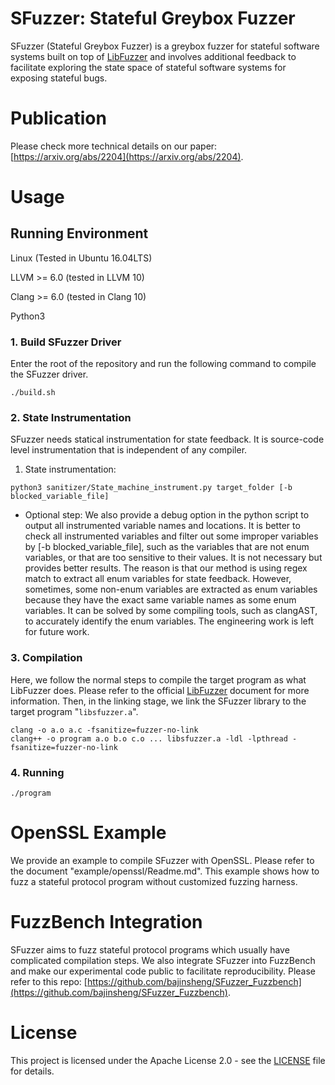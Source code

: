 # SFuzzer: Stateful Greybox Fuzzer
SFuzzer (Stateful Greybox Fuzzer) is a greybox fuzzer for stateful software systems built on top of [LibFuzzer](https://llvm.org/docs/LibFuzzer.html) and involves additional feedback to facilitate exploring the state space of stateful software systems for exposing stateful bugs.

# Publication

Please check more technical details on our paper: [https://arxiv.org/abs/2204](https://arxiv.org/abs/2204).


# Usage
## Running Environment
Linux (Tested in Ubuntu 16.04LTS)

LLVM >= 6.0 (tested in LLVM 10)

Clang >= 6.0 (tested in Clang 10)

Python3

### 1. Build SFuzzer Driver
Enter the root of the repository and run the following command to compile the SFuzzer driver.
```
./build.sh
```


### 2. State Instrumentation
SFuzzer needs statical instrumentation for state feedback. It is source-code level instrumentation that is independent of any compiler.

1) State instrumentation:
```
python3 sanitizer/State_machine_instrument.py target_folder [-b blocked_variable_file]
```
* Optional step:
We also provide a debug option in the python script to output all instrumented variable names and locations.
It is better to check all instrumented variables and filter out some improper variables by [-b blocked_variable_file], such as the variables that are not enum variables, or that are too sensitive to their values.
It is not necessary but provides better results.
The reason is that our method is using regex match to extract all enum variables for state feedback. However, sometimes, some non-enum variables are extracted as enum variables because they have the exact same variable names as some enum variables. It can be solved by some compiling tools, such as clangAST, to accurately identify the enum variables. The engineering work is left for future work.


### 3. Compilation
Here, we follow the normal steps to compile the target program as what LibFuzzer does.
Please refer to the official [LibFuzzer](https://llvm.org/docs/LibFuzzer.html) document for more information. Then, in the linking stage, we link the SFuzzer library to the target program "```libsfuzzer.a```".
```
clang -o a.o a.c -fsanitize=fuzzer-no-link
clang++ -o program a.o b.o c.o ... libsfuzzer.a -ldl -lpthread -fsanitize=fuzzer-no-link
```

### 4. Running
```
./program
```

# OpenSSL Example
We provide an example to compile SFuzzer with OpenSSL. Please refer to the document "example/openssl/Readme.md". This example shows how to fuzz a stateful protocol program without customized fuzzing harness.

# FuzzBench Integration
SFuzzer aims to fuzz stateful protocol programs which usually have complicated compilation steps. We also integrate SFuzzer into FuzzBench and make our experimental code public to facilitate reproducibility. Please refer to this repo: [https://github.com/bajinsheng/SFuzzer_Fuzzbench](https://github.com/bajinsheng/SFuzzer_Fuzzbench).

# License
This project is licensed under the Apache License 2.0 - see the [LICENSE](./LICENSE) file for details. 
